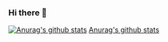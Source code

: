 ### Hi there 👋

<!--
**RuanRosa/RuanRosa** is a ✨ _special_ ✨ repository because its `README.md` (this file) appears on your GitHub profile.

Here are some ideas to get you started:

- 🔭 I’m currently working on ...
- 🌱 I’m currently learning ...
- 👯 I’m looking to collaborate on ...
- 🤔 I’m looking for help with ...
- 💬 Ask me about ...
- 📫 How to reach me: ...
- 😄 Pronouns: ...
- ⚡ Fun fact: ...
-->
[![Anurag's github stats](https://github-readme-stats.vercel.app/api?username=RuanRosa)](https://github.com/anuraghazra/github-readme-stats)
[Anurag's github stats](https://github-readme-stats.vercel.app/api?username=anuraghazra&show_icons=true)
